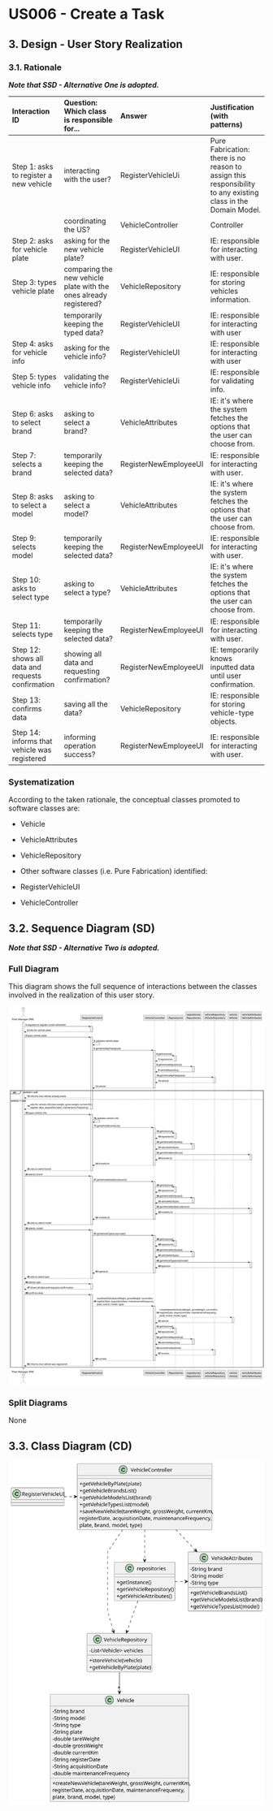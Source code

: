 # US006 - Create a Task 

## 3. Design - User Story Realization 

### 3.1. Rationale

_**Note that SSD - Alternative One is adopted.**_

| Interaction ID                                    | Question: Which class is responsible for...                       | Answer                | Justification (with patterns)                                                                                 |
|:--------------------------------------------------|:------------------------------------------------------------------|:----------------------|:--------------------------------------------------------------------------------------------------------------|
| Step 1: asks to register a new vehicle            | interacting with the user?                                        | RegisterVehicleUi     | Pure Fabrication: there is no reason to assign this responsibility to any existing class in the Domain Model. |
|                                                   | coordinating the US?                                              | VehicleController     | Controller                                                                                                    |
| Step 2: asks for vehicle plate                    | asking for the new vehicle plate?                                 | RegisterVehicleUI     | IE: responsible for interacting with user.                                                                    |
| Step 3: types vehicle plate                       | comparing the new vehicle plate with the ones already registered? | VehicleRepository     | IE: responsible for storing vehicles information.                                                             |
|                                                   | temporarily keeping the typed data?                               | RegisterVehicleUI     | IE: responsible for interacting with user                                                                     |
| Step 4: asks for vehicle info 	                   | asking for the vehicle info?                                      | RegisterVehicleUI     | IE: responsible for interacting with user                                                                     |
| Step 5: types vehicle info                        | validating the vehicle info?                                      | RegisterVehicleUi     | IE: responsible for validating info.                                                                          |
| Step 6: asks to select brand                      | asking to select a brand?                                         | VehicleAttributes     | IE: it's where the system fetches the options that the user can choose from.                                  |
| Step 7: selects a brand                           | temporarily keeping the selected data?                            | RegisterNewEmployeeUI | IE: responsible for interacting with user.                                                                    |              
| Step 8: asks to select a model                    | asking to select a model?                                         | VehicleAttributes     | IE: it's where the system fetches the options that the user can choose from.                                  | 
| Step 9: selects model                             | temporarily keeping the selected data?                            | RegisterNewEmployeeUI | IE: responsible for interacting with user.                                                                    | 
| Step 10: asks to select type                      | asking to select a type?                                          | VehicleAttributes     | IE: it's where the system fetches the options that the user can choose from.                                  | 
| Step 11: selects type                             | temporarily keeping the selected data?                            | RegisterNewEmployeeUI | IE: responsible for interacting with user.                                                                    | 
| Step 12: shows all data and requests confirmation | showing all data and requesting confirmation?                     | RegisterNewEmployeeUI | IE: temporarily knows inputted data until user confirmation.                                                  | 
| Step 13: confirms data                            | saving all the data?                                              | VehicleRepository     | IE: responsible for storing vehicle-type objects.                                                             | 
| Step 14: informs that vehicle was registered      | informing operation success?                                      | RegisterNewEmployeeUI | IE: responsible for interacting with user.                                                                    | 

### Systematization ##

According to the taken rationale, the conceptual classes promoted to software classes are: 

* Vehicle
* VehicleAttributes
* VehicleRepository

* Other software classes (i.e. Pure Fabrication) identified: 

* RegisterVehicleUI  
* VehicleController



## 3.2. Sequence Diagram (SD)

_**Note that SSD - Alternative Two is adopted.**_

### Full Diagram

This diagram shows the full sequence of interactions between the classes involved in the realization of this user story.

![Sequence Diagram - Full](svg/us006-sequence-diagram-full.svg)

### Split Diagrams

None

## 3.3. Class Diagram (CD)

![Class Diagram](svg/us006-class-diagram.svg)